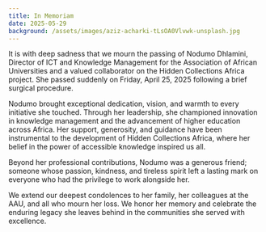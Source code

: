 ```yaml
---
title: In Memoriam
date: 2025-05-29
background: /assets/images/aziz-acharki-tLsOA0Vlvwk-unsplash.jpg
---
```


It is with deep sadness that we mourn the passing of Nodumo Dhlamini, Director of ICT and Knowledge Management for the Association of African Universities and a valued collaborator on the Hidden Collections Africa project. She passed suddenly on Friday, April 25, 2025 following a brief surgical procedure.

Nodumo brought exceptional dedication, vision, and warmth to every initiative she touched. Through her leadership, she championed innovation in knowledge management and the advancement of higher education across Africa. Her support, generosity, and guidance have been instrumental to the development of Hidden Collections Africa, where her belief in the power of accessible knowledge inspired us all.

Beyond her professional contributions, Nodumo was a generous friend; someone whose passion, kindness, and tireless spirit left a lasting mark on everyone who had the privilege to work alongside her. 

We extend our deepest condolences to her family, her colleagues at the AAU, and all who mourn her loss. We honor her memory and celebrate the enduring legacy she leaves behind in the communities she served with excellence.
